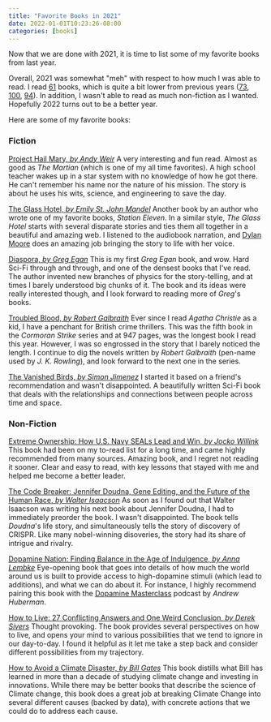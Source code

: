 ```yaml
---
title: "Favorite Books in 2021"
date: 2022-01-01T10:23:26-08:00
categories: [books]
---
```


Now that we are done with 2021, it is time to list some of my favorite books from last year.

<!--more-->

Overall, 2021 was somewhat "meh" with respect to how much I was able to read. I read [61][a] books, which is quite a bit lower from previous years ([73][b], [100][c], [94][d]). In addition, I wasn't able to read as much non-fiction as I wanted. Hopefully 2022 turns out to be a better year.

Here are some of my favorite books:

### Fiction

[Project Hail Mary, *by Andy Weir*][f1] A very interesting and fun read. Almost as good as *The Martian* (which is one of my all time favorites). A high school teacher wakes up in a star system with no knowledge of how he got there. He can't remember his name nor the nature of his mission. The story is about he uses his wits, science, and engineering to save the day.

[The Glass Hotel, *by Emily St. John Mandel*][f2] Another book by an author who wrote one of my favorite books, *Station Eleven*. In a similar style, *The Glass Hotel* starts with several disparate stories and ties them all together in a beautiful and amazing web. I listened to the audiobook narration, and [Dylan Moore][f2a] does an amazing job bringing the story to life with her voice.

[Diaspora, *by Greg Egan*][f3] This is my first *Greg Egan* book, and wow. Hard Sci-Fi through and through, and one of the densest books that I've read. The author invented new branches of physics for the story-telling, and at times I barely understood big chunks of it. The book and its ideas were really interested though, and I look forward to reading more of *Greg*'s books.

[Troubled Blood, *by Robert Galbraith*][f4] Ever since I read *Agatha Christie* as a kid, I have a penchant for British crime thrillers. This was the fifth book in the *Cormoran Strike* series and at 947 pages, was the longest book I read this year. However, I was so engrossed in the story that I barely noticed the length. I continue to dig the novels written by *Robert Galbraith* (pen-name used by *J. K. Rowling*), and look forward to the next one in the series.

[The Vanished Birds, *by Simon Jimenez*][f5] I started it based on a friend's recommendation and wasn't disappointed. A beautifully written Sci-Fi book that deals with the relationships and connections between people across time and space.


### Non-Fiction

[Extreme Ownership: How U.S. Navy SEALs Lead and Win, *by Jocko Willink*][nf1] This book had been on my to-read list for a long time, and came highly recommended from many sources. Amazing book, and I regret not reading it sooner. Clear and easy to read, with key lessons that stayed with me and helped me become a better leader.

[The Code Breaker: Jennifer Doudna, Gene Editing, and the Future of the Human Race, *by Walter Isaacson*][nf2] As soon as I found out that Walter Isaacson was writing his next book about Jennifer Doudna, I had to immediately preorder the book. I wasn't disappointed. The book tells *Doudna*'s life story, and simultaneously tells the story of discovery of CRISPR. Like many nobel-winning disoveries, the story had its share of intrigue and rivalry.

[Dopamine Nation: Finding Balance in the Age of Indulgence, *by Anna Lembke*][nf3] Eye-opening book that goes into details of how much the world around us is built to provide access to high-dopamine stimuli (which lead to additions), and what we can do about it. For instance, I highly recommend pairing this book with the [Dopamine Masterclass][nf3a] podcast by *Andrew Huberman*.

[How to Live: 27 Conflicting Answers and One Weird Conclusion, *by Derek Sivers*][nf4] Thought provoking. The book provides several perspectives on how to live, and opens your mind to various possibilities that we tend to ignore in our day-to-day. I found it helpful as it let me take a step back and consider different possibilities from my trajectory.

[How to Avoid a Climate Disaster, *by Bill Gates*][nf5] This book distills what Bill has learned in more than a decade of studying climate change and investing in innovations. While there may be better books that describe the science of Climate change, this book does a great job at breaking Climate Change into several different causes (backed by data), with concrete actions that we could do to address each cause.



[a]: https://www.goodreads.com/user_challenges/25336627
[b]: https://www.goodreads.com/user_challenges/19560079
[c]: https://www.goodreads.com/user_challenges/15055253
[d]: https://www.goodreads.com/user_challenges/10278563

[f1]: https://www.amazon.com/Project-Hail-Mary-Andy-Weir/dp/0593135202
[f2]: https://www.goodreads.com/book/show/45754981-the-glass-hotel
[f2a]: https://www.audible.com/pd/The-Glass-Hotel-Audiobook/0525596682
[f3]: https://www.goodreads.com/book/show/156785.Diaspora
[f4]: https://www.goodreads.com/book/show/51807232-troubled-blood
[fx]: https://www.goodreads.com/book/show/41580260-the-fifth-science
[f5]: https://www.goodreads.com/book/show/45422268-the-vanished-birds

[nf1]: https://www.goodreads.com/book/show/23848190-extreme-ownership
[nf2]: https://www.goodreads.com/book/show/54968118-the-code-breaker
[nf3]: https://www.goodreads.com/book/show/55723020-dopamine-nation
[nf3a]: https://www.youtube.com/watch?v=QmOF0crdyRU
[nf4]: https://www.goodreads.com/book/show/58188742-how-to-live
[nf5]: https://www.goodreads.com/book/show/52908942-how-to-avoid-a-climate-disaster